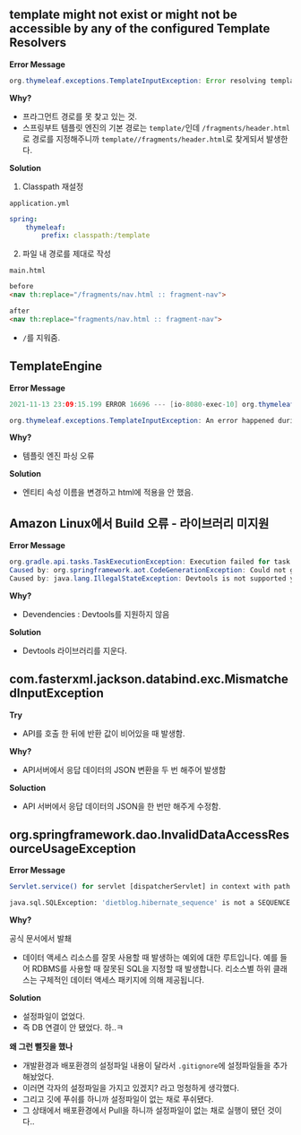 ## template might not exist or might not be accessible by any of the configured Template Resolvers

**Error Message**
```java
org.thymeleaf.exceptions.TemplateInputException: Error resolving template [/fragments/header.html], template might not exist or might not be accessible by any of the configured Template Resolvers
```

**Why?**
- 프라그먼트 경로를 못 찾고 있는 것.
- 스프링부트 템플릿 엔진의 기본 경로는 `template/`인데 `/fragments/header.html`로 경로를 지정해주니까 `template//fragments/header.html`로 찾게되서 발생한다.

**Solution**
1. Classpath 재설정

`application.yml`
```yml
spring:
    thymeleaf:
        prefix: classpath:/template
```

2. 파일 내 경로를 제대로 작성

`main.html`
```html
before
<nav th:replace="/fragments/nav.html :: fragment-nav">

after
<nav th:replace="fragments/nav.html :: fragment-nav">
```
- `/`를 지워줌.



## TemplateEngine

**Error Message**
```java
2021-11-13 23:09:15.199 ERROR 16696 --- [io-8080-exec-10] org.thymeleaf.TemplateEngine             : [THYMELEAF][http-nio-8080-exec-10] Exception processing template "post/postsView": An error happened during template parsing (template: "URL [file:src/main/resources/templates/post/postsView.html]")

org.thymeleaf.exceptions.TemplateInputException: An error happened during template parsing (template: "URL [file:src/main/resources/templates/post/postsView.html]")
```

**Why?**
- 템플릿 엔진 파싱 오류

**Solution**
- 엔티티 속성 이름을 변경하고 html에 적용을 안 했음.


## Amazon Linux에서 Build 오류 - 라이브러리 미지원 

**Error Message**
```java
org.gradle.api.tasks.TaskExecutionException: Execution failed for task ':generateAot'.
Caused by: org.springframework.aot.CodeGenerationException: Could not generate spring.factories source
Caused by: java.lang.IllegalStateException: Devtools is not supported yet, please remove the related de
```

**Why?**
- Devendencies : Devtools를 지원하지 않음

**Solution**
- Devtools 라이브러리를 지운다.


## com.fasterxml.jackson.databind.exc.MismatchedInputException

**Try**
- API를 호출 한 뒤에 반환 값이 비어있을 때 발생함.

**Why?**
- API서버에서 응답 데이터의 JSON 변환을 두 번 해주어 발생함

**Soluction**
- API 서버에서 응답 데이터의 JSON을 한 번만 해주게 수정함.


## org.springframework.dao.InvalidDataAccessResourceUsageException

**Error Message**
```sh
Servlet.service() for servlet [dispatcherServlet] in context with path [] threw exception [Request processing failed; nested exception is org.springframework.dao.InvalidDataAccessResourceUsageException: could not extract ResultSet; SQL [n/a]; nested exception is org.hibernate.exception.SQLGrammarException: could not extract ResultSet] with root cause

java.sql.SQLException: 'dietblog.hibernate_sequence' is not a SEQUENCE
```

**Why?**

공식 문서에서 발쵀

- 데이터 액세스 리소스를 잘못 사용할 때 발생하는 예외에 대한 루트입니다. 예를 들어 RDBMS를 사용할 때 잘못된 SQL을 지정할 때 발생합니다. 리소스별 하위 클래스는 구체적인 데이터 액세스 패키지에 의해 제공됩니다.

**Solution**
- 설정파일이 없었다.
- 즉 DB 연결이 안 됐었다. 하..ㅋ

**왜 그런 뻘짓을 했나**
- 개발환경과 배포환경의 설정파일 내용이 달라서 `.gitignore`에 설정파일들을 추가해놨었다.
- 이러면 각자의 설정파일을 가지고 있겠지? 라고 멍청하게 생각했다.
- 그리고 깃에 푸쉬를 하니까 설정파일이 없는 채로 푸쉬됐다.
- 그 상태에서 배포환경에서 Pull을 하니까 설정파일이 없는 채로 실행이 됐던 것이다..